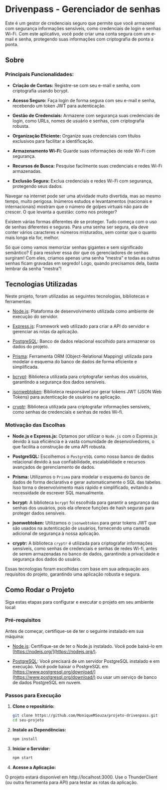 # Drivenpass - Gerenciador de senhas

Este é um gestor de credenciais seguro que permite que você armazene com segurança informações sensíveis, como credenciais de login e senhas Wi-Fi. Com este aplicativo, você pode criar uma conta segura com um e-mail e senha, protegendo suas informações com criptografia de ponta a ponta.

## Sobre

### Principais Funcionalidades:

- **Criação de Contas:** Registre-se com seu e-mail e senha, com criptografia usando bcrypt.

- **Acesso Seguro:** Faça login de forma segura com seu e-mail e senha, recebendo um token JWT para autenticação.

- **Gestão de Credenciais:** Armazene com segurança suas credenciais de login, como URLs, nomes de usuário e senhas, com criptografia robusta.

- **Organização Eficiente:** Organize suas credenciais com títulos exclusivos para facilitar a identificação.

- **Armazenamento Wi-Fi:** Guarde suas informações de rede Wi-Fi com segurança.

- **Recursos de Busca:** Pesquise facilmente suas credenciais e redes Wi-Fi armazenadas.

- **Exclusão Segura:** Exclua credenciais e redes Wi-Fi com segurança, protegendo seus dados.

Navegar na internet pode ser uma atividade muito divertida, mas ao mesmo tempo, muito perigosa. Inúmeros estudos e levantamentos (nacionais e internacionais) mostram que o número de golpes virtuais não para de crescer. O que levanta a questão: como nos proteger?

Existem várias formas diferentes de se proteger. Tudo começa com o uso de senhas diferentes e seguras. Para uma senha ser segura, ela deve conter vários caracteres e números misturados, sem contar que o quanto mais longa ela for, melhor.

Só que como vamos memorizar senhas gigantes e sem significado semântico? É para resolver essa dor que os gerenciadores de senhas surgiram! Com eles, criamos apenas uma senha “mestra” e todas as outras senhas ficam gravadas em segredo! Logo, quando precisamos dela, basta lembrar da senha “mestra”!

## Tecnologias Utilizadas

Neste projeto, foram utilizadas as seguintes tecnologias, bibliotecas e ferramentas:

- [Node.js](https://nodejs.org/): Plataforma de desenvolvimento utilizada como ambiente de execução do servidor.

- [Express.js](https://expressjs.com/): Framework web utilizado para criar a API do servidor e gerenciar as rotas da aplicação.

- [PostgreSQL](https://www.postgresql.org/): Banco de dados relacional escolhido para armazenar os dados do projeto.

- [Prisma](https://www.prisma.io/): Ferramenta ORM (Object-Relational Mapping) utilizada para modelar o esquema do banco de dados de forma eficiente e simplificada.

- [bcrypt](https://www.npmjs.com/package/bcrypt): Biblioteca utilizada para criptografar senhas dos usuários, garantindo a segurança dos dados sensíveis.

- [jsonwebtoken](https://www.npmjs.com/package/jsonwebtoken): Biblioteca responsável por gerar tokens JWT (JSON Web Tokens) para autenticação de usuários na aplicação.

- [cryptr](https://www.npmjs.com/package/cryptr): Biblioteca utilizada para criptografar informações sensíveis, como senhas de credenciais e senhas de redes Wi-fi.

### Motivação das Escolhas

- **Node.js e Express.js:** Optamos por utilizar o `Node.js` com o Express.js devido à sua eficiência e à vasta comunidade de desenvolvedores, o que facilita a construção de uma API robusta.

- **PostgreSQL:** Escolhemos o `PostgreSQL` como nosso banco de dados relacional devido à sua confiabilidade, escalabilidade e recursos avançados de gerenciamento de dados.

- **Prisma:** Utilizamos o `Prisma` para modelar o esquema do banco de dados de forma declarativa e gerar automaticamente o SQL das tabelas. Isso torna o desenvolvimento mais rápido e simplificado, evitando a necessidade de escrever SQL manualmente.

- **bcrypt:** A biblioteca `bcrypt` foi escolhida para garantir a segurança das senhas dos usuários, pois ela oferece funções de hash seguras para proteger dados sensíveis.

- **jsonwebtoken:** Utilizamos o `jsonwebtoken` para gerar tokens JWT que são usados na autenticação de usuários, fornecendo uma camada adicional de segurança à nossa aplicação.

- **cryptr:** A biblioteca `cryptr` é utilizada para criptografar informações sensíveis, como senhas de credenciais e senhas de redes Wi-fi, antes de serem armazenadas no banco de dados, garantindo a privacidade e segurança dos dados do usuário.

Essas tecnologias foram escolhidas com base em sua adequação aos requisitos do projeto, garantindo uma aplicação robusta e segura.

## Como Rodar o Projeto

Siga estas etapas para configurar e executar o projeto em seu ambiente local:

### Pré-requisitos

Antes de começar, certifique-se de ter o seguinte instalado em sua máquina:

- [Node.js](https://nodejs.org/): Certifique-se de ter o Node.js instalado. Você pode baixá-lo em [https://nodejs.org/](https://nodejs.org/).

- [PostgreSQL](https://www.postgresql.org/): Você precisará de um servidor PostgreSQL instalado e em execução. Você pode baixar o PostgreSQL em [https://www.postgresql.org/download/](https://www.postgresql.org/download/) ou usar um serviço de banco de dados PostgreSQL em nuvem.

### Passos para Execução

1. **Clone o repositório:**

   ```bash
   git clone https://github.com/MoniqueMSouza/projeto-drivenpass.git
   cd seu-projeto

2. **Instale as Dependências:**
    ```bash
    npm install
3. **Iniciar o Servidor:**
    ```bash
    npm start
4. **Acesse a Aplicação:**

O projeto estará disponível em http://localhost:3000.
Use o ThunderClient (ou outra ferramenta para API) para testar as rotas da aplicação.

